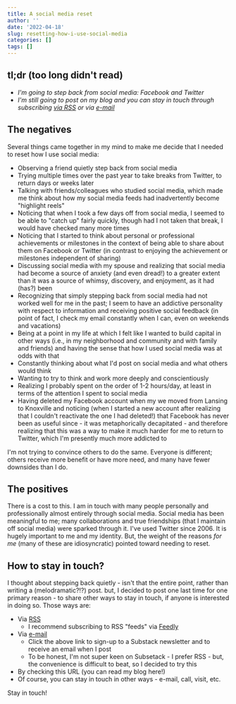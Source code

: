 ```yaml
---
title: A social media reset
author: ''
date: '2022-04-18'
slug: resetting-how-i-use-social-media
categories: []
tags: []
---
```


## tl;dr (too long didn't read)

- *I'm going to step back from social media: Facebook and Twitter*
- *I'm still going to post on my blog and you can stay in touch through subscribing [via RSS](https://t.co/K6L9fzs2OS) or via [e-mail](https://joshuamrosenberg.substack.com/p/coming-soon?r=2l9ei&s=w&utm_campaign=post&utm_medium=web)*

## The negatives

Several things came together in my mind to make me decide that I needed to reset how I use social media:

- Observing a friend quietly step back from social media 
- Trying multiple times over the past year to take breaks from Twitter, to return days or weeks later
- Talking with friends/colleagues who studied social media, which made me think about how my social media feeds had inadvertently become "highlight reels"
- Noticing that when I took a few days off from social media, I seemed to be able to "catch up" fairly quickly, though had I not taken that break, I would have checked many more times
- Noticing that I started to think about personal or professional achievements or milestones in the context of being able to share about them on Facebook or Twitter (in contrast to enjoying the achievement or milestones independent of sharing)
- Discussing social media with my spouse and realizing that social media had become a source of anxiety (and even dread!) to a greater extent than it was a source of whimsy, discovery, and enjoyment, as it had (has?) been
- Recognizing that simply stepping back from social media had not worked well for me in the past; I seem to have an addictive personality with respect to information and receiving positive social feedback (in point of fact, I check my email constantly when I can, even on weekends and vacations)
- Being at a point in my life at which I felt like I wanted to build capital in other ways (i.e., in my neighborhood and community and with family and friends) and having the sense that how I used social media was at odds with that
- Constantly thinking about what I'd post on social media and what others would think
- Wanting to try to think and work more deeply and conscientiously
- Realizing I probably spent on the order of 1-2 hours/day, at least in terms of the attention I spent to social media
- Having deleted my Facebook account when my we moved from Lansing to Knoxville and noticing (when I started a new account after realizing that I couldn't reactivate the one I had deleted!) that Facebook has never been as useful since - it was metaphorically decapitated - and therefore realizing that this was a way to make it much harder for me to return to Twitter, which I'm presently much more addicted to

I'm not trying to convince others to do the same. Everyone is different; others receive more benefit or have more need, and many have fewer downsides than I do. 

## The positives

There is a cost to this. I am in touch with many people personally and professionally almost entirely through social media. Social media has been meaningful to me; many collaborations and true friendships (that I maintain off social media) were sparked through it. I've used Twitter since 2006. It is hugely important to me and my identity. But, the weight of the reasons _for me_ (many of these are idiosyncratic) pointed toward needing to reset.

## How to stay in touch?

I thought about stepping back quietly - isn't that the entire point, rather than writing a (melodramatic?!?) post. but, I decided to post one last time for one primary reason - to share other ways to stay in touch, if anyone is interested in doing so. Those ways are:

- Via [RSS](https://joshuamrosenberg.com/index.xml)
    - I recommend subscribing to RSS "feeds" via [Feedly](https://feedly.com/)
- Via [e-mail](https://joshuamrosenberg.substack.com/p/coming-soon?r=2l9ei&s=w&utm_campaign=post&utm_medium=web)
    - Click the above link to sign-up to a Substack newsletter and to receive an email when I post
    - To be honest, I'm not super keen on Subsetack - I prefer RSS - but, the convenience is difficult to beat, so I decided to try this
- By checking this URL (you can read my blog here!)
- Of course, you can stay in touch in other ways - e-mail, call, visit, etc.

Stay in touch! 